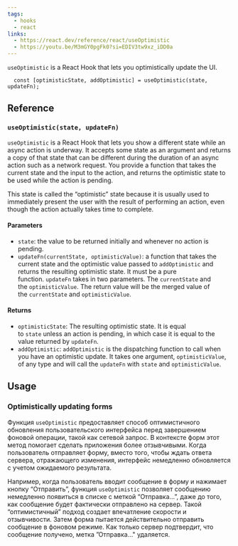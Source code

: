 ```yaml
---
tags:
  - hooks
  - react
links:
  - https://react.dev/reference/react/useOptimistic
  - https://youtu.be/M3mGY0pgFk0?si=EDIV3tw9xz_iDD0a
---
```

`useOptimistic` is a React Hook that lets you optimistically update the UI.

```
  const [optimisticState, addOptimistic] = useOptimistic(state, updateFn);
```
## Reference

### `useOptimistic(state, updateFn)`

`useOptimistic` is a React Hook that lets you show a different state while an async action is underway. It accepts some state as an argument and returns a copy of that state that can be different during the duration of an async action such as a network request. You provide a function that takes the current state and the input to the action, and returns the optimistic state to be used while the action is pending.

This state is called the “optimistic” state because it is usually used to immediately present the user with the result of performing an action, even though the action actually takes time to complete.
#### Parameters
- `state`: the value to be returned initially and whenever no action is pending.
- `updateFn(currentState, optimisticValue)`: a function that takes the current state and the optimistic value passed to `addOptimistic` and returns the resulting optimistic state. It must be a pure function. `updateFn` takes in two parameters. The `currentState` and the `optimisticValue`. The return value will be the merged value of the `currentState` and `optimisticValue`.

#### Returns
- `optimisticState`: The resulting optimistic state. It is equal to `state` unless an action is pending, in which case it is equal to the value returned by `updateFn`.
- `addOptimistic`: `addOptimistic` is the dispatching function to call when you have an optimistic update. It takes one argument, `optimisticValue`, of any type and will call the `updateFn` with `state` and `optimisticValue`.
## Usage

### Optimistically updating forms
Функция `useOptimistic` предоставляет способ оптимистичного обновления пользовательского интерфейса перед завершением фоновой операции, такой как сетевой запрос. В контексте форм этот метод помогает сделать приложения более отзывчивыми. Когда пользователь отправляет форму, вместо того, чтобы ждать ответа сервера, отражающего изменения, интерфейс немедленно обновляется с учетом ожидаемого результата.

Например, когда пользователь вводит сообщение в форму и нажимает кнопку “Отправить”, функция `useOptimistic` позволяет сообщению немедленно появиться в списке с меткой “Отправка...”, даже до того, как сообщение будет фактически отправлено на сервер. Такой “оптимистичный” подход создает впечатление скорости и отзывчивости. Затем форма пытается действительно отправить сообщение в фоновом режиме. Как только сервер подтвердит, что сообщение получено, метка ”Отправка..." удаляется.